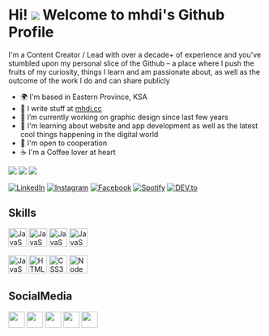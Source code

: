 Hi! ![](https://user-images.githubusercontent.com/18350557/176309783-0785949b-9127-417c-8b55-ab5a4333674e.gif) Welcome to mhdi's Github Profile
==================================================================================================================================
I'm a Content Creator / Lead with over a decade+ of experience and you've stumbled upon my personal slice of the Github – a place where I push the fruits of my curiosity, things I learn and am passionate about, as well as the outcome of the work I do and can share publicly

* 🌍  I'm based in Eastern Province, KSA
* 📝  I write stuff at [mhdi.cc](https://mhdi.cc)
* 🔭  I’m currently working on graphic design since last few years
* 🧠  I'm learning about website and app development as well as the latest cool things happening in the digital world
* 🤝  I'm open to cooperation
* ☕  I'm a Coffee lover at heart

<a href="https://github.com/6sh" target="_blank" rel="noreferrer"><img
src="https://img.shields.io/github/followers/6sh?logo=github&style=for-the-badge&color=990000&labelColor=000000" /></a>
<a href="https://twitter.com/i1iox" target="_blank" rel="noreferrer"><img
src="https://img.shields.io/twitter/follow/i1iox?logo=twitter&style=for-the-badge&color=990000&labelColor=000000"
/></a>
<a href="https://www.youtube.com/@ic1x" target="_blank" rel="noreferrer"><img
src="https://img.shields.io/youtube/channel/subscribers/UCi1iBFQphcwWZc70hpslV7w?logo=youtube&style=for-the-badge&color=990000&labelColor=000000"
/></a>

<a href="https://www.linkedin.com/in/mahdi-almuhanna-270b01276" target="_blank"><img src="https://img.shields.io/badge/LinkedIn-%230077B5.svg?&style=flat-square&logo=linkedin&logoColor=white" alt="LinkedIn"></a>
<a href="https://www.instagram.com/zer_hd" target="_blank"><img src="https://img.shields.io/badge/Instagram-%23E4405F.svg?&style=flat-square&logo=instagram&logoColor=white" alt="Instagram"></a>
<a href="https://www.facebook.com" target="_blank"><img src="https://img.shields.io/badge/Facebook-%231877F2.svg?&style=flat-square&logo=facebook&logoColor=white" alt="Facebook"></a>
<a href="https://open.spotify.com/user/316k3a7dfbtjey7e57xbi56ejfye" target="_blank"><img src="https://img.shields.io/badge/Spotify-%231ED760.svg?&style=flat-square&logo=spotify&logoColor=white" alt="Spotify"></a>
<a href="https://dev.to/uzn" target="_blank"><img src="https://img.shields.io/badge/DEV-%230A0A0A.svg?&style=flat-square&logo=DEV.to&logoColor=white" alt="DEV.to"></a>

## Skills

<p align="left">
<a href="https://www.adobe.com/apps/all/desktop/pdp/illustrator" target="_blank" rel="noreferrer"><img src="https://simpleicons.org/icons/adobeillustrator.svg" width="36" height="36" alt="JavaScript" /></a>
<a href="https://www.adobe.com/apps/all/desktop/pdp/photoshop" target="_blank" rel="noreferrer"><img src="https://simpleicons.org/icons/adobephotoshop.svg" width="36" height="36" alt="JavaScript" /></a>
<a href="https://www.adobe.com/apps/all/desktop/pdp/after-effects" target="_blank" rel="noreferrer"><img src="https://simpleicons.org/icons/adobeaftereffects.svg" width="36" height="36" alt="JavaScript" /></a>
<a href="https://www.adobe.com/apps/all/desktop/pdp/premiere-pro" target="_blank" rel="noreferrer"><img src="https://simpleicons.org/icons/adobepremierepro.svg" width="36" height="36" alt="JavaScript" /></a>

</p>
<p align="left">
<a href="https://developer.mozilla.org/en-US/docs/Web/JavaScript" target="_blank" rel="noreferrer"><img src="https://raw.githubusercontent.com/danielcranney/readme-generator/main/public/icons/skills/javascript-colored.svg" width="36" height="36" alt="JavaScript" /></a>
<a href="https://developer.mozilla.org/en-US/docs/Glossary/HTML5" target="_blank" rel="noreferrer"><img src="https://raw.githubusercontent.com/danielcranney/readme-generator/main/public/icons/skills/html5-colored.svg" width="36" height="36" alt="HTML5" /></a>
<a href="https://www.w3.org/TR/CSS/#css" target="_blank" rel="noreferrer"><img src="https://raw.githubusercontent.com/danielcranney/readme-generator/main/public/icons/skills/css3-colored.svg" width="36" height="36" alt="CSS3" /></a>
<a href="https://nodejs.org/en/" target="_blank" rel="noreferrer"><img src="https://raw.githubusercontent.com/danielcranney/readme-generator/main/public/icons/skills/nodejs-colored.svg" width="36" height="36" alt="NodeJS" /></a>
</p>

## SocialMedia

<p align="left">
<a href="https://www.instagram.com/zer_hd" target="_blank" rel="noreferrer"><img src="https://raw.githubusercontent.com/danielcranney/readme-generator/main/public/icons/socials/instagram.svg" width="32" height="32" /></a> <a href="https://github.com/6sh" target="_blank" rel="noreferrer"><img src="https://raw.githubusercontent.com/danielcranney/readme-generator/main/public/icons/socials/github.svg" width="32" height="32" /></a> <a href="https://www.linkedin.com/in/mahdi-almuhanna-270b01276" target="_blank" rel="noreferrer"><img src="https://raw.githubusercontent.com/danielcranney/readme-generator/main/public/icons/socials/linkedin.svg" width="32" height="32" /></a> <a href="https://twitter.com/i1iox" target="_blank" rel="noreferrer"><img src="https://raw.githubusercontent.com/danielcranney/readme-generator/main/public/icons/socials/twitter.svg" width="32" height="32" /></a> <a href="https://www.youtube.com/@ic1x" target="_blank" rel="noreferrer"><img src="https://raw.githubusercontent.com/danielcranney/readme-generator/main/public/icons/socials/youtube.svg" width="32" height="32" /></a> </p>

<!--
<b>My GitHub Stats</b>

<a href="https://github.com/6sh">
  <img height="225" src="https://github-readme-stats.vercel.app/api?username=6sh&show_icons=true&theme=dark&include_all_commits=true&count_private=true"/>
  <img height="225" src="https://github-readme-stats.vercel.app/api/top-langs/?username=6sh&theme=dark"/>
</a>
-->
